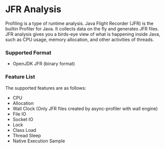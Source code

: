 # JFR Analysis

Profiling is a type of runtime analysis. Java Flight Recorder (JFR) is the builtin Profiler for Java. It collects data on the fly and generates JFR files. JFR analysis gives you a birds-eye view of what is happening inside Java, such as CPU usage, memory allocation, and other activities of threads.

### Supported Format

- OpenJDK JFR (binary format)

### Feature List

The supported features are as follows:

- CPU
- Allocation
- Wall Clock (Only JFR files created by async-profiler with wall engine)
- File IO
- Socket IO
- Lock
- Class Load
- Thread Sleep
- Native Execution Sample
